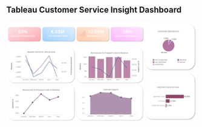 ##  Tableau Customer Service Insight Dashboard

<img src="customer service dashboard tableau.png" alt="SS 1"/>
